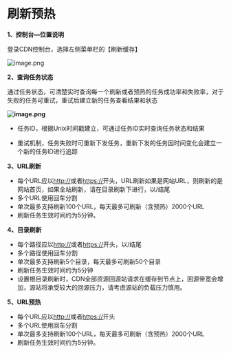 # **刷新预热**

**1、控制台—位置说明**

登录CDN控制台，选择左侧菜单栏的【刷新缓存】                                              

 ![image.png](https://img1.jcloudcs.com/cms/b4021e8c-827e-4331-9617-301ea758423020180117163325.png)

**2、查询任务状态**

通过任务状态，可清楚实时查询每一个刷新或者预热的任务成功率和失败率，对于失败的任务可重试，重试后建立新的任务查看结果和状态

**![image.png](https://img1.jcloudcs.com/cms/3c752f53-54cd-4919-a95d-33f70b30c5dc20180205101014.png)**

- 任务ID，根据Unix时间戳建立，可通过任务ID实时查询任务状态和结果

- 重试机制，任务失败时可重新下发任务，重新下发的任务因时间变化会建立一个新的任务ID进行追踪

  

**3、URL刷新**

* 每个URL应以<http://>或者<https://>开头，URL刷新如果是网站URL，则刷新的是网站首页，如果全站刷新，请在目录刷新下进行，以/结尾
* 多个URL使用回车分割
* 单次最多支持刷新100个URL，每天最多可刷新（含预热）2000个URL
* 刷新任务生效时间约为5分钟。

 

**4、目录刷新**

* 每个路径应以<http://>或者<https://>开头，以/结尾
* 多个路径使用回车分割
* 单次最多支持刷新5个目录，每天最多可刷新50个目录
* 刷新任务生效时间约为5分钟
* 设置根目录刷新时，CDN全部资源回源站请求在缓存到节点上，回源带宽会增加，源站将承受较大的回源压力，请考虑源站的负载压力慎用。

 

**5、URL预热**

* 每个URL应以<http://>或者<https://>开头
* 多个URL使用回车分割
* 单次最多支持刷新100个URL，每天最多可刷新（含预热）2000个URL
* 刷新任务生效时间约为5分钟。
